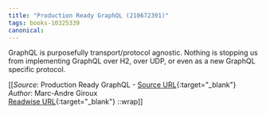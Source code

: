 ```yaml
---
title: "Production Ready GraphQL (210672391)"
tags: books-10325339
canonical: 
---
```


GraphQL is purposefully transport/protocol agnostic. Nothing is stopping us from implementing GraphQL over H2, over UDP, or even as a new GraphQL specific protocol.


[[_Source_: Production Ready GraphQL - [Source URL](){:target="_blank"}<br>
_Author_: Marc-Andre Giroux<br>
[Readwise URL](https://readwise.io/open/210672391){:target="_blank"}
::wrap]]